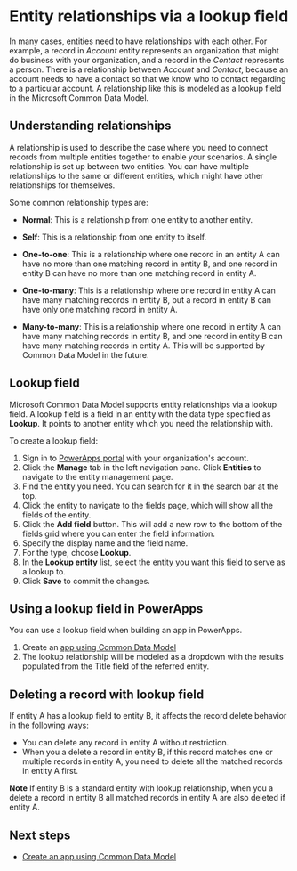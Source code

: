 <properties
	pageTitle="Entity relationships via lookup field | Microsoft Common Data Model"
	description="Build relationships between entities using lookup field."
	services="powerapps"
	documentationCenter="na"
	authors="karthikb"
	manager="erikre"
	editor=""
	tags=""/>

<tags
   ms.service="powerapps"
   ms.devlang="na"
   ms.topic="article"
   ms.tgt_pltfrm="na"
   ms.workload="na"
   ms.date="07/21/2016"
   ms.author="karthikb"/>

# Entity relationships via a lookup field

In many cases, entities need to have relationships with each other. For example, a record in *Account* entity represents an organization that might do business with your organization, and a record in the *Contact* represents a person. There is a relationship between *Account* and *Contact*, because an account needs to have a contact so that we know who to contact regarding to a particular account. A relationship like this is modeled as a lookup field in the Microsoft Common Data Model.

## Understanding relationships

A relationship is used to describe the case where you need to connect records from multiple entities together to enable your scenarios. A single relationship is set up between two entities. You can have multiple relationships to the same or different entities, which might have other relationships for themselves.

Some common relationship types are:

* **Normal**: This is a relationship from one entity to another entity.

* **Self**: This is a relationship from one entity to itself.

* **One-to-one**: This is a relationship where one record in an entity A can have no more than one matching record in entity B, and one record in entity B can have no more than one matching record in entity A.

* **One-to-many**: This is a relationship where one record in entity A can have many matching records in entity B, but a record in entity B can have only one matching record in entity A.

* **Many-to-many**: This is a relationship where one record in entity A can have many matching records in entity B, and one record in entity B can have many matching records in entity A. This will be supported by Common Data Model in the future.

## Lookup field

Microsoft Common Data Model supports entity relationships via a lookup field. A lookup field is a field in an entity with the data type specified as **Lookup**. It points to another entity which you need the relationship with.

To create a lookup field:

1. Sign in to [PowerApps portal](https://web.powerapps.com) with your organization's account.
2. Click the **Manage** tab in the left navigation pane. Click **Entities** to navigate to the entity management page.
3. Find the entity you need. You can search for it in the search bar at the top.
4. Click the entity to navigate to the fields page, which will show all the fields of the entity.
5. Click the **Add field** button. This will add a new row to the bottom of the fields grid where you can enter the field information.
6. Specify the display name and the field name.
7. For the type, choose **Lookup**.
8. In the **Lookup entity** list, select the entity you want this field to serve as a lookup to.
9. Click **Save** to commit the changes.

## Using a lookup field in PowerApps

You can use a lookup field when building an app in PowerApps.
1. Create an [app using Common Data Model](data-platform-create-app.md)
1. The lookup relationship will be modeled as a dropdown with the results populated from the Title field of the referred entity.

## Deleting a record with lookup field

If entity A has a lookup field to entity B, it affects the record delete behavior in the following ways:

* You can delete any record in entity A without restriction.
* When you a delete a record in entity B, if this record matches one or multiple records in entity A, you need to delete all the matched records in entity A first.

**Note** If entity B is a standard entity with lookup relationship, when you a delete a record in entity B all matched records in entity A are also deleted if entity A.

## Next steps
- [Create an app using Common Data Model](data-platform-create-app.md)

